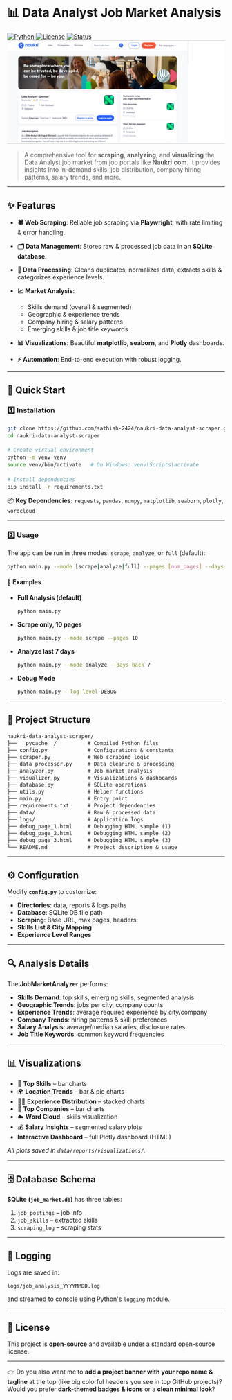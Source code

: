 # 📊 Data Analyst Job Market Analysis

[![Python](https://img.shields.io/badge/Python-3.9%2B-blue.svg)](#)
[![License](https://img.shields.io/badge/license-Open%20Source-green.svg)](#)
[![Status](https://img.shields.io/badge/Status-Active-success.svg)](#)
![Main Interface](./screenshot/image1.png)

> A comprehensive tool for **scraping**, **analyzing**, and **visualizing** the Data Analyst job market from job portals like **Naukri.com**.
> It provides insights into in-demand skills, job distribution, company hiring patterns, salary trends, and more.

---

## ✨ Features

* **🕷 Web Scraping**: Reliable job scraping via **Playwright**, with rate limiting & error handling.
* **🗂 Data Management**: Stores raw & processed job data in an **SQLite database**.
* **🧹 Data Processing**: Cleans duplicates, normalizes data, extracts skills & categorizes experience levels.
* **📈 Market Analysis**:

  * Skills demand (overall & segmented)
  * Geographic & experience trends
  * Company hiring & salary patterns
  * Emerging skills & job title keywords
* **📊 Visualizations**: Beautiful **matplotlib**, **seaborn**, and **Plotly** dashboards.
* **⚡ Automation**: End-to-end execution with robust logging.

---

## 🚀 Quick Start

### 1️⃣ Installation

```bash
git clone https://github.com/sathish-2424/naukri-data-analyst-scraper.git
cd naukri-data-analyst-scraper

# Create virtual environment
python -m venv venv
source venv/bin/activate   # On Windows: venv\Scripts\activate

# Install dependencies
pip install -r requirements.txt
```

📦 **Key Dependencies:** `requests`, `pandas`, `numpy`, `matplotlib`, `seaborn`, `plotly`, `wordcloud`

---

### 2️⃣ Usage

The app can be run in three modes: `scrape`, `analyze`, or `full` (default):

```bash
python main.py --mode [scrape|analyze|full] --pages [num_pages] --days-back [num_days] --output-dir [output_directory] --log-level [DEBUG|INFO|WARNING|ERROR]
```

#### 🔹 Examples

* **Full Analysis (default)**

  ```bash
  python main.py
  ```
* **Scrape only, 10 pages**

  ```bash
  python main.py --mode scrape --pages 10
  ```
* **Analyze last 7 days**

  ```bash
  python main.py --mode analyze --days-back 7
  ```
* **Debug Mode**

  ```bash
  python main.py --log-level DEBUG
  ```

---

## 📂 Project Structure

```
naukri-data-analyst-scraper/
├── __pycache__/          # Compiled Python files
├── config.py             # Configurations & constants
├── scraper.py            # Web scraping logic
├── data_processor.py     # Data cleaning & processing
├── analyzer.py           # Job market analysis
├── visualizer.py         # Visualizations & dashboards
├── database.py           # SQLite operations
├── utils.py              # Helper functions
├── main.py               # Entry point
├── requirements.txt      # Project dependencies
├── data/                 # Raw & processed data
├── logs/                 # Application logs
├── debug_page_1.html     # Debugging HTML sample (1)
├── debug_page_2.html     # Debugging HTML sample (2)
├── debug_page_3.html     # Debugging HTML sample (3)
└── README.md             # Project description & usage

```

---

## ⚙️ Configuration

Modify **`config.py`** to customize:

* **Directories**: data, reports & logs paths
* **Database**: SQLite DB file path
* **Scraping**: Base URL, max pages, headers
* **Skills List & City Mapping**
* **Experience Level Ranges**

---

## 🔍 Analysis Details

The **JobMarketAnalyzer** performs:

* **Skills Demand**: top skills, emerging skills, segmented analysis
* **Geographic Trends**: jobs per city, company counts
* **Experience Trends**: average required experience by city/company
* **Company Trends**: hiring patterns & skill preferences
* **Salary Analysis**: average/median salaries, disclosure rates
* **Job Title Keywords**: common keyword frequencies

---

## 📊 Visualizations

* 📌 **Top Skills** – bar charts
* 🌍 **Location Trends** – bar & pie charts
* 🧑‍💼 **Experience Distribution** – stacked charts
* 🏢 **Top Companies** – bar charts
* ☁️ **Word Cloud** – skills visualization
* 💰 **Salary Insights** – segmented salary plots
* **Interactive Dashboard** – full Plotly dashboard (HTML)

*All plots saved in `data/reports/visualizations/`.*

---

## 🗄 Database Schema

**SQLite (`job_market.db`)** has three tables:

1. `job_postings` – job info
2. `job_skills` – extracted skills
3. `scraping_log` – scraping stats

---

## 📝 Logging

Logs are saved in:

```
logs/job_analysis_YYYYMMDD.log
```

and streamed to console using Python's `logging` module.

---

## 📜 License

This project is **open-source** and available under a standard open-source license.

---

👉 Do you also want me to **add a project banner with your repo name & tagline** at the top (like big colorful headers you see in top GitHub projects)?
Would you prefer **dark-themed badges & icons** or a **clean minimal look**?
